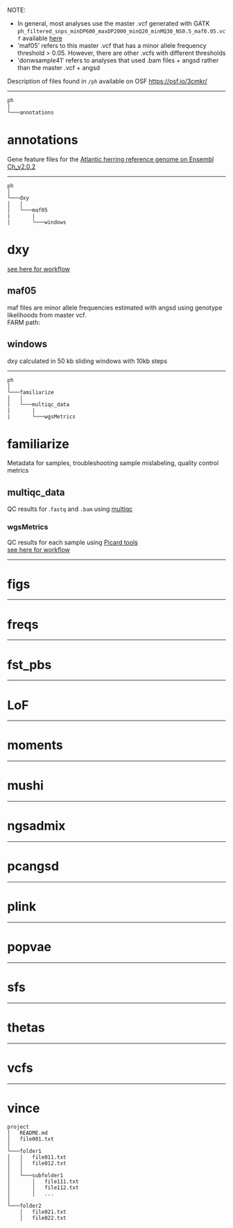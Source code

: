 


NOTE: 

- In general, most analyses use the master .vcf generated with GATK
  `ph_filtered_snps_minDP600_maxDP2000_minQ20_minMQ30_NS0.5_maf0.05.vcf` 
  available [here](https://osf.io/3cmkr/)
- 'maf05' refers to this master .vcf that has a minor allele frequency 
  threshold > 0.05. However, there are other .vcfs with different 
  thresholds
- 'donwsample41' refers to analyses that used .bam files + angsd
  rather than the master .vcf + angsd
  
Description of files found in `/ph` available on OSF
https://osf.io/3cmkr/

---
```
ph
│
└───annotations
```
# annotations
Gene feature files for the [Atlantic herring reference genome on Ensembl Ch_v2.0.2](https://uswest.ensembl.org/Clupea_harengus/Info/Index)

---

```
ph
│
└───dxy
│   │
│   └───maf05
|       |
|       └───windows

```
# dxy
[see here for workflow](https://htmlpreview.github.io/?https://github.com/joemcgirr/pac_herring/blob/master/Rmarkdown/popgen_stats/popgen_stats.html#5_Dxy)
## maf05
maf files are minor allele frequencies estimated with angsd using genotype likelihoods from master vcf.   
FARM path: 
## windows
dxy calculated in 50 kb sliding windows with 10kb steps

---

```
ph
│
└───familiarize
│   │
│   └───multiqc_data
|       |
|       └───wgsMetrics

```
# familiarize
Metadata for samples, troubleshooting sample mislabeling, quality control metrics
## multiqc_data
QC results for .`fastq` and `.bam` using [multiqc](https://multiqc.info/)
### wgsMetrics
QC results for each sample using [Picard tools](https://broadinstitute.github.io/picard/)   
[see here for workflow](https://htmlpreview.github.io/?https://htmlpreview.github.io/?https://github.com/joemcgirr/pac_herring/blob/master/Rmarkdown/fastq_to_vcf/fastq_to_vcf.html#5_Interrogate_alignment_files)

---
# figs
---
# freqs
---
# fst_pbs
---
# LoF
---
# moments
---
# mushi
---
# ngsadmix
---
# pcangsd
---
# plink
---
# popvae
---
# sfs
---
# thetas
---
# vcfs
---
# vince


```
project
│   README.md
│   file001.txt    
│
└───folder1
│   │   file011.txt
│   │   file012.txt
│   │
│   └───subfolder1
│       │   file111.txt
│       │   file112.txt
│       │   ...
│   
└───folder2
    │   file021.txt
    │   file022.txt
```


